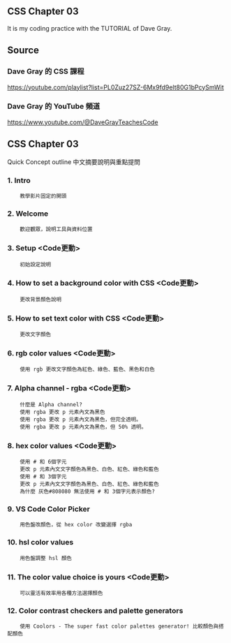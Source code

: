 ## CSS Chapter 03
It is my coding practice with the TUTORIAL of Dave Gray. 

## Source
### Dave Gray 的 CSS 課程
https://youtube.com/playlist?list=PL0Zuz27SZ-6Mx9fd9elt80G1bPcySmWit

### Dave Gray 的 YouTube 頻道
https://www.youtube.com/@DaveGrayTeachesCode

## CSS Chapter 03
   Quick Concept outline
   中文摘要說明與重點提問

###  1. Intro
        教學影片固定的開頭

###  2. Welcome
        歡迎觀眾，說明工具與資料位置

###  3. Setup <Code更動>
        初始設定說明

###  4. How to set a background color with CSS <Code更動>
        更改背景顏色說明

###  5. How to set text color with CSS <Code更動>
        更改文字顏色

###  6. rgb color values <Code更動>
        使用 rgb 更改文字顏色為紅色、綠色、藍色、黑色和白色

###  7. Alpha channel - rgba <Code更動>
        什麼是 Alpha channel?
        使用 rgba 更改 p 元素內文為黑色
        使用 rgba 更改 p 元素內文為黑色，但完全透明。
        使用 rgba 更改 p 元素內文為黑色，但 50% 透明。

###  8. hex color values <Code更動>
        使用 # 和 6個字元
        更改 p 元素內文文字顏色為黑色、白色、紅色、綠色和藍色
        使用 # 和 3個字元
        更改 p 元素內文文字顏色為黑色、白色、紅色、綠色和藍色
        為什麼 灰色#808080 無法使用 # 和 3個字元表示顏色?

###  9. VS Code Color Picker
        用色盤改顏色，從 hex color 改變選擇 rgba

### 10. hsl color values
        用色盤調整 hsl 顏色

### 11. The color value choice is yours <Code更動>
        可以靈活有效率用各種方法選擇顏色

### 12. Color contrast checkers and palette generators
        使用 Coolors - The super fast color palettes generator! 比較顏色與搭配顏色
        
